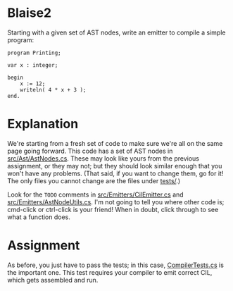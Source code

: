 # Blaise2

Starting with a given set of AST nodes, write an emitter to compile a simple program:

```
program Printing;

var x : integer;

begin
    x := 12;
    writeln( 4 * x + 3 );
end.
```

# Explanation

We're starting from a fresh set of code to make sure we're all on the same page going forward. This code has a set of AST nodes in [src/Ast/AstNodes.cs](src/Ast/AstNodes.cs). These may look like yours from the previous assignment, or they may not; but they should look similar enough that you won't have any problems. (That said, if you want to change them, go for it! The only files you cannot change are the files under [tests/](tests/).)

Look for the `TODO` comments in [src/Emitters/CilEmitter.cs](src/Emitters/CilEmitter.cs) and [src/Emitters/AstNodeUtils.cs](src/Emitters/AstNodeUtils.cs). I'm not going to tell you where other code is; cmd-click or ctrl-click is your friend! When in doubt, click through to see what a function does.

# Assignment

As before, you just have to pass the tests; in this case, [CompilerTests.cs](tests/CompilerTests.cs) is the important one. This test requires your compiler to emit correct CIL, which gets assembled and run.
